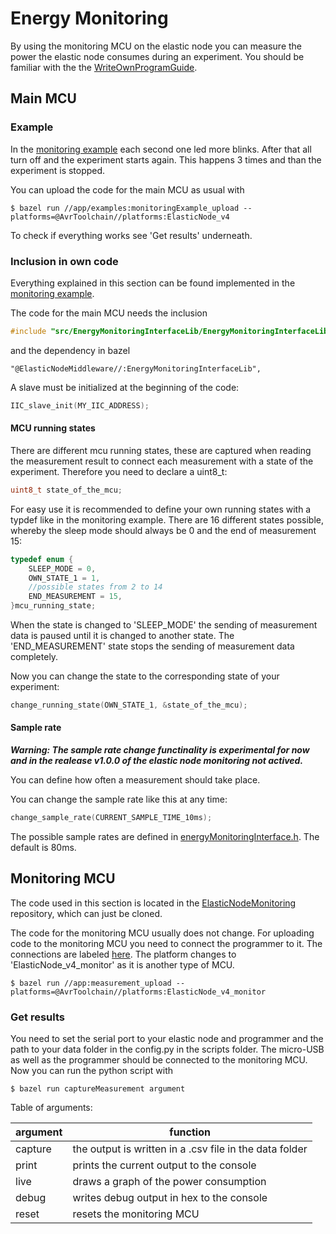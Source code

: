 # Energy Monitoring

By using the monitoring MCU on the elastic node you can measure the power the elastic node consumes during an experiment.
You should be familiar with the the [WriteOwnProgramGuide](WriteOwnProgramGuide.md).

## Main MCU

### Example

In the [monitoring example](../app/monitoringExample.c) each second one led more blinks. After that all turn off and the experiment starts again.
This happens 3 times and than the experiment is stopped.

You can upload the code for the main MCU as usual with

    $ bazel run //app/examples:monitoringExample_upload --platforms=@AvrToolchain//platforms:ElasticNode_v4
    
To check if everything works see 'Get results' underneath.

### Inclusion in own code

Everything explained in this section can be found implemented in the [monitoring example](../app/monitoringExample.c).

The code for the main MCU needs the inclusion
```c
#include "src/EnergyMonitoringInterfaceLib/EnergyMonitoringInterfaceLib.h"
```

and the dependency in bazel

```bazel
"@ElasticNodeMiddleware//:EnergyMonitoringInterfaceLib",
```

A slave must be initialized at the beginning of the code:

```c
IIC_slave_init(MY_IIC_ADDRESS);
```

#### MCU running states

There are different mcu running states, these are captured when reading the measurement result to connect each measurement with a state of the experiment.
Therefore you need to declare a uint8_t:

```c
uint8_t state_of_the_mcu;
```

For easy use it is recommended to define your own running states with a typdef like in the monitoring example. 
There are 16 different states possible, whereby the sleep mode should always be 0 and the end of measurement 15:

```c
typedef enum {
    SLEEP_MODE = 0,
    OWN_STATE_1 = 1,
    //possible states from 2 to 14
    END_MEASUREMENT = 15,
}mcu_running_state;
```

When the state is changed to 'SLEEP_MODE' the sending of measurement data is paused until it is changed to another state.
The 'END_MEASUREMENT' state stops the sending of measurement data completely.

Now you can change the state to the corresponding state of your experiment:

```c
change_running_state(OWN_STATE_1, &state_of_the_mcu);
```

#### Sample rate

***Warning: The sample rate change functinality is experimental for now and in the realease v1.0.0 of the elastic node monitoring not actived.***

You can define how often a measurement should take place. 

You can change the sample rate like this at any time:

```c
change_sample_rate(CURRENT_SAMPLE_TIME_10ms);
```

The possible sample rates are defined in [energyMonitoringInterface.h](../src/energyMonitoringInterface/energyMonitoringInterface.h). The default is 80ms.

## Monitoring MCU

The code used in this section is located in the [ElasticNodeMonitoring](https://github.com/es-ude/ElasticNodeMonitoring) repository, which can just be cloned.

The code for the monitoring MCU usually does not change.
For uploading code to the monitoring MCU you need to connect the programmer to it. The connections are labeled [here](images/elasticNodelabeled.jpg).
The platform changes to 'ElasticNode_v4_monitor' as it is another type of MCU.

    $ bazel run //app:measurement_upload --platforms=@AvrToolchain//platforms:ElasticNode_v4_monitor

### Get results

You need to set the serial port to your elastic node and programmer and the path to your data folder in the config.py in the scripts folder.
The micro-USB as well as the programmer should be connected to the monitoring MCU.
Now you can run the python script with

    $ bazel run captureMeasurement argument
    
Table of arguments:

| argument | function                                                |
|----------|---------------------------------------------------------|
| capture  | the output is written in a .csv file in the data folder |
| print    | prints the current output to the console                |
| live     | draws a graph of the power consumption                  |
| debug    | writes debug output in hex to the console               |
| reset    | resets the monitoring MCU                               |
